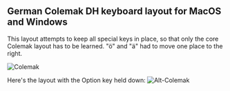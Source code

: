 ## German Colemak DH keyboard layout for MacOS and Windows
This layout attempts to keep all special keys in place, so that only the core Colemak layout has to be learned.
"ö" and "ä" had to move one place to the right.

![Colemak](https://github.com/Achim63/German-Colemak-DH-m-keyboard-layout/assets/10847639/4ad4a408-2708-456e-b4c5-8a8a282c57ac)

Here's the layout with the Option key held down:
![Alt-Colemak](https://github.com/Achim63/German-Colemak-DH-m-keyboard-layout/assets/10847639/e283ee2c-6b77-4e66-8b2e-317b88c4c7df)
